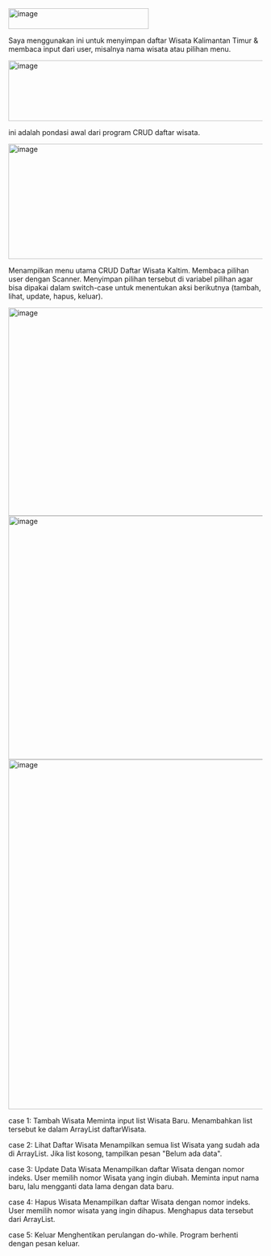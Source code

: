 <img width="278" height="41" alt="image" src="https://github.com/user-attachments/assets/33093d08-16ff-4695-97f9-0882e1bb3893" />

Saya menggunakan ini untuk menyimpan daftar Wisata Kalimantan Timur & membaca input dari user, misalnya nama wisata atau pilihan menu.

<img width="614" height="120" alt="image" src="https://github.com/user-attachments/assets/f90aed6e-8f20-4d83-bf2c-224cc8ccc9e9" />

ini adalah pondasi awal dari program CRUD daftar wisata.

<img width="779" height="228" alt="image" src="https://github.com/user-attachments/assets/ef88de20-ffff-44b9-b139-55e7249cb5e1" />

Menampilkan menu utama CRUD Daftar Wisata Kaltim.
Membaca pilihan user dengan Scanner.
Menyimpan pilihan tersebut di variabel pilihan agar bisa dipakai dalam switch-case untuk menentukan aksi berikutnya (tambah, lihat, update, hapus, keluar).

<img width="740" height="412" alt="image" src="https://github.com/user-attachments/assets/281ffc04-a161-4cf8-8677-aac45b00963f" />
<img width="709" height="482" alt="image" src="https://github.com/user-attachments/assets/e11943f2-5e52-4bfd-9753-4590a9392ec8" />
<img width="902" height="692" alt="image" src="https://github.com/user-attachments/assets/e9afca05-6ab5-4ecd-9b76-930750926f60" />


case 1: Tambah Wisata
Meminta input list Wisata Baru.
Menambahkan list tersebut ke dalam ArrayList daftarWisata.

case 2: Lihat Daftar Wisata
Menampilkan semua list Wisata yang sudah ada di ArrayList.
Jika list kosong, tampilkan pesan "Belum ada data".

case 3: Update Data Wisata
Menampilkan daftar Wisata dengan nomor indeks.
User memilih nomor Wisata yang ingin diubah.
Meminta input nama baru, lalu mengganti data lama dengan data baru.

case 4: Hapus Wisata
Menampilkan daftar Wisata dengan nomor indeks.
User memilih nomor wisata yang ingin dihapus.
Menghapus data tersebut dari ArrayList.

case 5: Keluar
Menghentikan perulangan do-while.
Program berhenti dengan pesan keluar.
